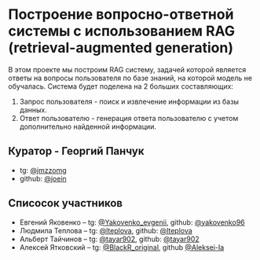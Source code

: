 # Построение вопросно-ответной системы с использованием RAG (retrieval-augmented generation)

В этом проекте мы построим RAG систему, задачей которой является ответы на вопросы пользователя по базе знаний, на которой модель не обучалась.
Система будет поделена на 2 больших составляющих:

1. Запрос пользователя - поиск и извлечение информации из базы данных.
2. Ответ пользователю - генерация ответа пользователю с учетом дополнительно найденной информации.

## Куратор - Георгий Панчук

* tg: [@jmzzomg](https://t.me/jmzzomg "Георгий")
* github: [@joein](github.com/joein "Георгий")

## Списосок участников

* Евгений Яковенко – tg: [@Yakovenko_evgenii](https://t.me/Yakovenko_evgenii "Евгений"), github: [@yakovenko96](https://github.com/yakovenko96 "Евгений")
* Людмила Теплова – tg: [@lteplova](https://t.me/lteplova "Людмила"), github: [@lteplova](https://github.com/lteplova "Людмила")
* Альберт Тайчинов – tg: [@tayar902](https://t.me/tayar902 "Альберт"), github: [@tayar902](https://github.com/tayar902 "Альберт")
* Алексей Ятковский – tg: [@BlackR_original](https://t.me/BlackR_original "Алексей"), github [@Aleksei-Ia](https://github.com/Aleksei-Ia "Алексей")
